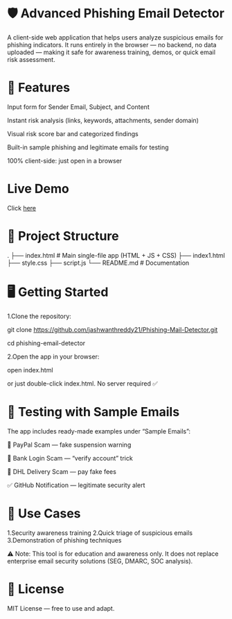 # 🛡️ Advanced Phishing Email Detector

A client-side web application that helps users analyze suspicious emails for phishing indicators.
It runs entirely in the browser — no backend, no data uploaded — making it safe for awareness training, demos, or quick email risk assessment.

# 🚀 Features

Input form for Sender Email, Subject, and Content

Instant risk analysis (links, keywords, attachments, sender domain)

Visual risk score bar and categorized findings

Built-in sample phishing and legitimate emails for testing

100% client-side: just open in a browser

# Live Demo
Click [here](https://github.com/jashwanthreddy21/Phishing-Mail-Detector.git)

# 📂 Project Structure
.
├── index.html   # Main single-file app (HTML + JS + CSS)
├── index1.html
├── style.css
├── script.js
└── README.md         # Documentation

# 🖥️ Getting Started

1.Clone the repository:

git clone https://github.com/jashwanthreddy21/Phishing-Mail-Detector.git


cd phishing-email-detector

2.Open the app in your browser:

open index.html

or just double-click index.html.
No server required ✅

# 🧪 Testing with Sample Emails

The app includes ready-made examples under “Sample Emails”:

🛑 PayPal Scam — fake suspension warning

🛑 Bank Login Scam — “verify account” trick

🛑 DHL Delivery Scam — pay fake fees

✅ GitHub Notification — legitimate security alert

# 📌 Use Cases

1.Security awareness training
2.Quick triage of suspicious emails
3.Demonstration of phishing techniques

⚠️ Note: This tool is for education and awareness only.
It does not replace enterprise email security solutions (SEG, DMARC, SOC analysis).

# 📜 License

MIT License — free to use and adapt.
